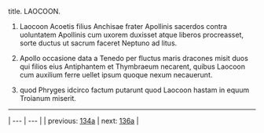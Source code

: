 title. LAOCOON.



1. Laocoon Acoetis filius Anchisae frater Apollinis sacerdos contra uoluntatem Apollinis cum uxorem duxisset atque liberos procreasset, sorte ductus ut sacrum faceret Neptuno ad litus.



2. Apollo occasione data a Tenedo per fluctus maris dracones misit duos qui filios eius Antiphantem et Thymbraeum necarent, quibus Laocoon cum auxilium ferre uellet ipsum quoque nexum necauerunt.



3. quod Phryges idcirco factum putarunt quod Laocoon hastam in equum Troianum miserit.



---

| --- | --- |
| previous: [134a](../134a/) | next: [136a](../136a/) |